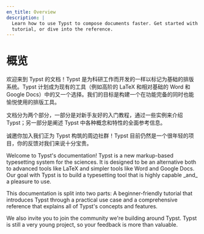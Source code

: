 ```yaml
---
en_title: Overview
description: |
  Learn how to use Typst to compose documents faster. Get started with the
  tutorial, or dive into the reference.
---
```


# 概览

欢迎来到 Typst 的文档！Typst 是为科研工作而开发的一样以标记为基础的排版系统。Typst 计划成为现有的工具（例如高阶的 LaTeX 和相对基础的 Word 和 Google Docs）中的又一个选择。我们的目标是构建一个在功能完备的同时也能愉悦使用的排版工具。

文档分为两个部分，一部分是对新手友好的入门教程，通过一些实例来介绍 Typst；另一部分是阐述 Typst 中各种概念和特性的全面参考信息。

诚邀你加入我们正为 Typst 构筑的周边社群！Typst 目前仍然是一个很年轻的项目，你的反馈对我们来说十分宝贵。

<original>
Welcome to Typst's documentation! Typst is a new markup-based typesetting system
for the sciences. It is designed to be an alternative both to advanced tools
like LaTeX and simpler tools like Word and Google Docs. Our goal with Typst is
to build a typesetting tool that is highly capable _and_ a pleasure to use.

This documentation is split into two parts: A beginner-friendly tutorial that
introduces Typst through a practical use case and a comprehensive reference that
explains all of Typst's concepts and features.

We also invite you to join the community we're building around Typst. Typst is
still a very young project, so your feedback is more than valuable.
</original>